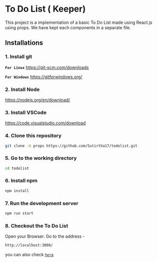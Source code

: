 # To Do List ( Keeper)

This project is a implementation of a basic To Do List made using React.js using props. We have kept each components in a separate file.

## Installations

### 1. Install git

**`For Linux`** <https://git-scm.com/downloads>

**`For Windows`** <https://gitforwindows.org/>

### 2. Install Node

<https://nodejs.org/en/download/>

### 3. Install VSCode

<https://code.visualstudio.com/download>

### 4. Clone this repository

```sh
git clone -b props https://github.com/Sutirtha17/todolist.git
```

### 5. Go to the working directory

```sh
cd todolist
```

### 6. Install npm

```sh
npm install
```

### 7. Run the development server

```sh
npm run start
```

### 8. Checkout the To Do List

Open your Browser. Go to the address -

```sh
http://localhost:3000/
```

you can also check [`here`](http://localhost:3000/)
